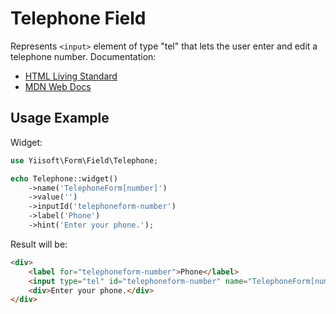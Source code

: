 # Telephone Field

Represents `<input>` element of type "tel" that lets the user enter and edit a telephone number. Documentation:

- [HTML Living Standard](https://html.spec.whatwg.org/multipage/input.html#telephone-state-(type=tel))
- [MDN Web Docs](https://developer.mozilla.org/docs/Web/HTML/Element/input/tel)

## Usage Example

Widget:

```php
use Yiisoft\Form\Field\Telephone;

echo Telephone::widget()
    ->name('TelephoneForm[number]')
    ->value('')
    ->inputId('telephoneform-number')
    ->label('Phone')
    ->hint('Enter your phone.');
```

Result will be:

```html
<div>
    <label for="telephoneform-number">Phone</label>
    <input type="tel" id="telephoneform-number" name="TelephoneForm[number]" value>
    <div>Enter your phone.</div>
</div>
```
